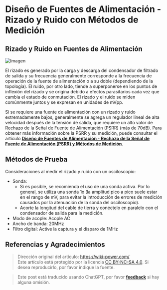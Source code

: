 # Diseño de Fuentes de Alimentación - Rizado y Ruido con Métodos de Medición

## Rizado y Ruido en Fuentes de Alimentación

![Imagen](https://media.wiki-power.com/img/20220708164040.png)

El rizado es generado por la carga y descarga del condensador de filtrado de salida y su frecuencia generalmente corresponde a la frecuencia de operación de la fuente de alimentación o a su doble (dependiendo de la topología). El ruido, por otro lado, tiende a superponerse en los puntos de inflexión del rizado y se origina debido a efectos parasitarios cada vez que cambia el estado de conmutación. El rizado y el ruido se miden comúnmente juntos y se expresan en unidades de mVpp.

Si se requiere una fuente de alimentación con un rizado y ruido extremadamente bajos, generalmente se agrega un regulador lineal de alta velocidad después de la tensión de salida, que requiere un alto valor de Rechazo de la Señal de Fuente de Alimentación (PSRR) (más de 70dB). Para obtener más información sobre la PSRR y su medición, puede consultar el artículo [**Diseño de Fuentes de Alimentación - Rechazo de la Señal de Fuente de Alimentación (PSRR) y Métodos de Medición**](https://wiki-power.com/%E7%94%B5%E6%BA%90%E8%AE%BE%E8%AE%A1-LDO%E7%94%B5%E6%BA%90%E6%8A%91%E5%88%B6%E6%AF%94%EF%BC%88PSRR%EF%BC%89%E4%B8%8E%E6%B5%8B%E9%87%8F%E6%96%B9%E6%B3%95).

## Métodos de Prueba

Consideraciones al medir el rizado y ruido con un osciloscopio:

- Sonda:
  - Si es posible, se recomienda el uso de una sonda activa. Por lo general, se utiliza una sonda 1x (la amplitud pico a pico suele estar en el rango de mV, para evitar la introducción de errores de medición causados por la atenuación de la sonda del osciloscopio).
  - Acorte la longitud del cable de tierra y conéctelo en paralelo con el condensador de salida para la medición.
- Modo de acople: Acople AC
- Ancho de banda: 20MHz
- Filtro digital: Active la captura y el disparo de 1MHz

## Referencias y Agradecimientos

> Dirección original del artículo: <https://wiki-power.com/>  
> Este artículo está protegido por la licencia [CC BY-NC-SA 4.0](https://creativecommons.org/licenses/by/4.0/deed.zh). Si desea reproducirlo, por favor indique la fuente.

> Este post está traducido usando ChatGPT, por favor [**feedback**](https://github.com/linyuxuanlin/Wiki_MkDocs/issues/new) si hay alguna omisión.
